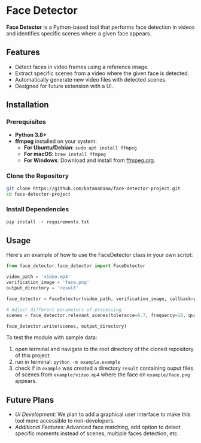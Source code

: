 # Face Detector

**Face Detector** is a Python-based tool that performs face detection in videos and identifies specific scenes where a
given face appears.

## Features

- Detect faces in video frames using a reference image.
- Extract specific scenes from a video where the given face is detected.
- Automatically generate new video files with detected scenes.
- Designed for future extension with a UI.

## Installation

### Prerequisites

- **Python 3.8+**
- **ffmpeg** installed on your system:
    - **For Ubuntu/Debian**: `sudo apt install ffmpeg`
    - **For macOS**: `brew install ffmpeg`
    - **For Windows**: Download and install from [ffmpeg.org](https://ffmpeg.org/download.html).

### Clone the Repository

```bash
git clone https://github.com/katanabana/face-detector-project.git
cd face-detector-project
```

### Install Dependencies

```bash
pip install -r requirements.txt
```

## Usage

Here's an example of how to use the FaceDetector class in your own script:

```python
from face_detector.face_detector import FaceDetector

video_path = 'video.mp4'
verification_image = 'face.png'
output_directory = 'result'

face_detector = FaceDetector(video_path, verification_image, callback=print)

# Adjust different parameters of processing
scenes = face_detector.relevant_scenes(tolerance=0.7, frequency=10, quality=0.5)

face_detector.write(scenes, output_directory)
```

To test the module with sample data:
1. open terminal and navigate to the root directory of the cloned repository of this project
2. run in terminal: `python -m example.example`
3. check if in `example` was created a directory `result` containing ouput files of scenes from `example/video.mp4` where the face on `example/face.png` appears.

## Future Plans

- *UI Development:* We plan to add a graphical user interface to make this tool more accessible to non-developers.
- *Additional Features:* Advanced face matching, add option to detect specific moments instead of scenes, multiple faces
  detection, etc.
